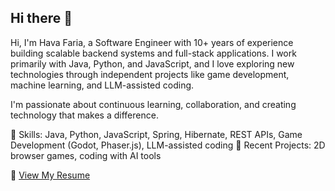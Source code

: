 ## Hi there 👋

Hi, I'm Hava Faria, a Software Engineer with 10+ years of experience building scalable backend systems and full-stack applications.
I work primarily with Java, Python, and JavaScript, and I love exploring new technologies through independent projects like game development, machine learning, and LLM-assisted coding.

I'm passionate about continuous learning, collaboration, and creating technology that makes a difference.

🔧 Skills: Java, Python, JavaScript, Spring, Hibernate, REST APIs, Game Development (Godot, Phaser.js), LLM-assisted coding
🚀 Recent Projects: 2D browser games, coding with AI tools

📄 [View My Resume](https://github.com/stellar-flame/resume/blob/main/Hava-Faria-Resume.pdf)
